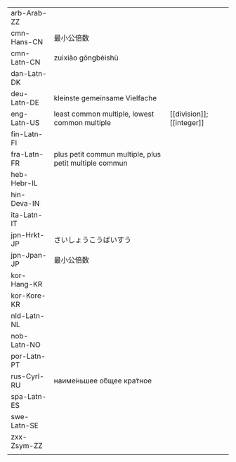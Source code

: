 | | | |
|-|-|-|
| arb-Arab-ZZ |  |  |
| cmn-Hans-CN | 最小公倍数 |  |
| cmn-Latn-CN | zuìxiǎo gōngbèishù |  |
| dan-Latn-DK |  |  |
| deu-Latn-DE | kleinste gemeinsame Vielfache |  |
| eng-Latn-US | least common multiple, lowest common multiple | [[division]]; [[integer]] |
| fin-Latn-FI |  |  |
| fra-Latn-FR | plus petit commun multiple, plus petit multiple commun |  |
| heb-Hebr-IL |  |  |
| hin-Deva-IN |  |  |
| ita-Latn-IT |  |  |
| jpn-Hrkt-JP | さいしょうこうばいすう |  |
| jpn-Jpan-JP | 最小公倍数 |  |
| kor-Hang-KR |  |  |
| kor-Kore-KR |  |  |
| nld-Latn-NL |  |  |
| nob-Latn-NO |  |  |
| por-Latn-PT |  |  |
| rus-Cyrl-RU | наиме́ньшее о́бщее кра́тное |  |
| spa-Latn-ES |  |  |
| swe-Latn-SE |  |  |
| zxx-Zsym-ZZ |  |  |
|  |  |  |
